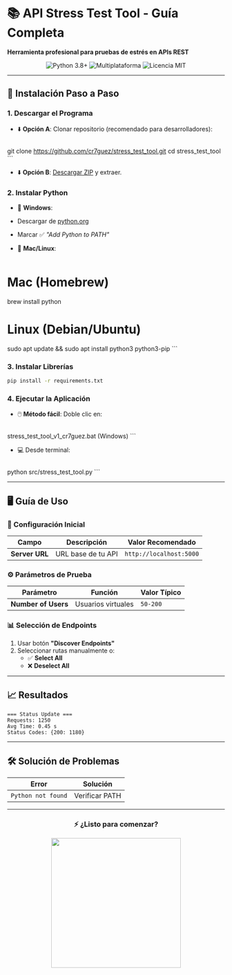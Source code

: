  #  📚 API Stress Test Tool - Guía Completa  
 **Herramienta profesional para pruebas de estrés en APIs REST**  

 <div align="center">
   <img src="[https://www.svgrepo.com/svg/374016/python](https://www.python.org/psf-landing/)" alt="Python 3.8+">
   <img src="https://img.shields.io/badge/Plataforma-Windows % 20 % 7C % 20Linux % 20 % 7C % 20Mac-lightgrey" alt="Multiplataforma">
   <img src="https://img.shields.io/badge/Licencia-MIT-green" alt="Licencia MIT">
 </div>

 ---

 ##  🚀 Instalación Paso a Paso

 ### 1. Descargar el Programa
 -  ⬇️ **Opción A**: Clonar repositorio (recomendado para desarrolladores):
    ```bash
   git clone https://github.com/cr7guez/stress_test_tool.git
   cd stress_test_tool
    ```
 -  ⬇️ **Opción B**: [Descargar ZIP](https://github.com/cr7guez/stress_test_tool/archive/refs/heads/main.zip) y extraer.

 ### 2. Instalar Python
 -  🐍 **Windows**:
   - Descargar de [python.org](https://www.python.org/downloads/)
   - Marcar  ✅ *"Add Python to PATH"*

 -  🍏 **Mac/Linux**:
    ```bash
   # Mac (Homebrew)
   brew install python
   
   # Linux (Debian/Ubuntu)
   sudo apt update && sudo apt install python3 python3-pip
    ```

 ### 3. Instalar Librerías
  ```bash
 pip install -r requirements.txt
  ```

 ### 4. Ejecutar la Aplicación
 -  🖱️ **Método fácil**: Doble clic en:
    ```
   stress_test_tool_v1_cr7guez.bat  (Windows)
    ```
 -  💻 Desde terminal:
    ```bash
   python src/stress_test_tool.py
    ```

 ---

 ##  🖥️ Guía de Uso

 ###  🔌 Configuración Inicial
 | Campo | Descripción | Valor Recomendado |
 |-------|-------------|-------------------|
 | **Server URL** | URL base de tu API | `http://localhost:5000` |

 ###  ⚙️ Parámetros de Prueba
 | Parámetro | Función | Valor Típico |
 |-----------|---------|--------------|
 | **Number of Users** | Usuarios virtuales | `50-200` |

 ###  📊 Selección de Endpoints
 1. Usar botón **"Discover Endpoints"**
 2. Seleccionar rutas manualmente o:
    -  ✅ **Select All**
    -  ❌ **Deselect All**

 ---

 ##  📈 Resultados
 ```log
 === Status Update ===
 Requests: 1250
 Avg Time: 0.45 s
 Status Codes: {200: 1180}
 ```

 ---

 ##  🛠️ Solución de Problemas
 | Error | Solución |
 |-------|----------|
 | `Python not found` | Verificar PATH |

 ---

 <div align="center">
   <h3> ⚡ ¿Listo para comenzar?</h3>
   <img src="https://media.giphy.com/media/L1R1tvI9svkIWwpVYr/giphy.gif" width="300">
 </div>
